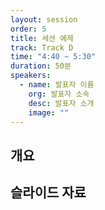 ```yaml
---
layout: session
order: 5
title: 세션 예제
track: Track D
time: "4:40 ~ 5:30"
duration: 50분
speakers:
  - name: 발표자 이름
    org: 발표자 소속
    desc: 발표자 소개
    image: ""
---
```


## 개요

## 슬라이드 자료
